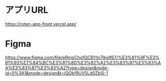 # アプリURL
https://roten-app-front.vercel.app/

# Figma
https://www.figma.com/file/eRmpChxfQCRYtn7IksIf67/%E3%81%9F%E3%81%93%E7%84%BC%E3%81%8D%E3%82%A2%E3%83%97%E3%83%AA%E3%83%87%E3%83%A2?type=design&node-id=0%3A1&mode=design&t=iQOkf9UV5Ld0Zbj5-1
